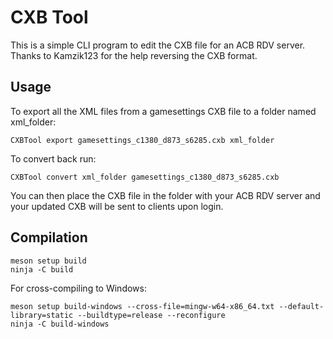 # CXB Tool

This is a simple CLI program to edit the CXB file for an ACB RDV server. Thanks to Kamzik123 for the help reversing the CXB format.

## Usage

To export all the XML files from a gamesettings CXB file to a folder named xml_folder:

```
CXBTool export gamesettings_c1380_d873_s6285.cxb xml_folder
```

To convert back run:

```
CXBTool convert xml_folder gamesettings_c1380_d873_s6285.cxb
```

You can then place the CXB file in the folder with your ACB RDV server and your updated CXB will be sent to clients upon login.

## Compilation

```
meson setup build
ninja -C build
```

For cross-compiling to Windows:

```
meson setup build-windows --cross-file=mingw-w64-x86_64.txt --default-library=static --buildtype=release --reconfigure
ninja -C build-windows
```

